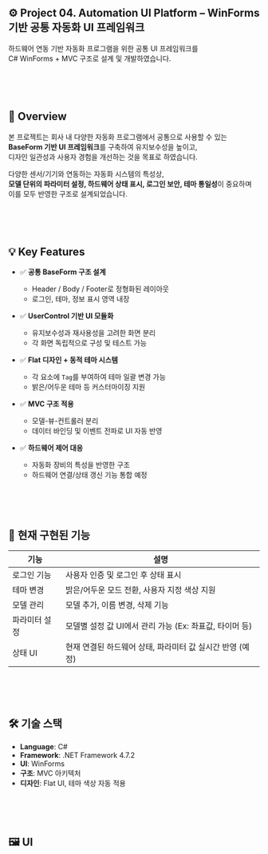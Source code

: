 ## ⚙️ Project 04. Automation UI Platform – WinForms 기반 공통 자동화 UI 프레임워크

하드웨어 연동 기반 자동화 프로그램을 위한 공통 UI 프레임워크를  
C# WinForms + MVC 구조로 설계 및 개발하였습니다.

<br><br><br>

## 🎯 Overview

본 프로젝트는 회사 내 다양한 자동화 프로그램에서 공통으로 사용할 수 있는  
**BaseForm 기반 UI 프레임워크**를 구축하여 유지보수성을 높이고,  
디자인 일관성과 사용자 경험을 개선하는 것을 목표로 하였습니다.

다양한 센서/기기와 연동하는 자동화 시스템의 특성상,  
**모델 단위의 파라미터 설정, 하드웨어 상태 표시, 로그인 보안, 테마 통일성**이 중요하며  
이를 모두 반영한 구조로 설계되었습니다.

<br><br><br>

## 💡 Key Features

- ✅ **공통 BaseForm 구조 설계**
  - Header / Body / Footer로 정형화된 레이아웃
  - 로그인, 테마, 정보 표시 영역 내장

- ✅ **UserControl 기반 UI 모듈화**
  - 유지보수성과 재사용성을 고려한 화면 분리
  - 각 화면 독립적으로 구성 및 테스트 가능

- ✅ **Flat 디자인 + 동적 테마 시스템**
  - 각 요소에 `Tag`를 부여하여 테마 일괄 변경 가능
  - 밝은/어두운 테마 등 커스터마이징 지원

- ✅ **MVC 구조 적용**
  - 모델-뷰-컨트롤러 분리
  - 데이터 바인딩 및 이벤트 전파로 UI 자동 반영

- ✅ **하드웨어 제어 대응**
  - 자동화 장비의 특성을 반영한 구조
  - 하드웨어 연결/상태 갱신 기능 통합 예정

<br><br><br>

## 🔐 현재 구현된 기능

| 기능 | 설명 |
|------|------|
| 로그인 기능 | 사용자 인증 및 로그인 후 상태 표시 |
| 테마 변경 | 밝은/어두운 모드 전환, 사용자 지정 색상 지원 |
| 모델 관리 | 모델 추가, 이름 변경, 삭제 기능 |
| 파라미터 설정 | 모델별 설정 값 UI에서 관리 가능 (Ex: 좌표값, 타이머 등) |
| 상태 UI | 현재 연결된 하드웨어 상태, 파라미터 값 실시간 반영 (예정) |

<br><br><br>

## 🛠 기술 스택

- **Language**: C#
- **Framework**: .NET Framework 4.7.2
- **UI**: WinForms
- **구조**: MVC 아키텍처
- **디자인**: Flat UI, 테마 색상 자동 적용

<br><br><br>

## 🖼️ UI

<br><br><br>
